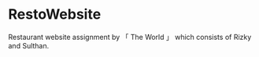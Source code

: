 # RestoWebsite

Restaurant website assignment by 「 The World 」 which consists of Rizky and Sulthan.
